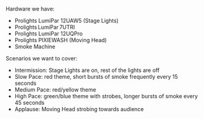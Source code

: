 Hardware we have:
- Prolights LumiPar 12UAW5 (Stage Lights)
- Prolights LumiPar 7UTRI
- Prolights LumiPar 12UQPro
- Prolights PIXIEWASH (Moving Head)
- Smoke Machine

Scenarios we want to cover:
- Intermission: Stage Lights are on, rest of the lights are off
- Slow Pace: red theme, short bursts of smoke frequently every 15 seconds
- Medium Pace: red/yellow theme
- High Pace: green/blue theme with strobes, longer bursts of smoke every 45 seconds
- Applause: Moving Head strobing towards audience
